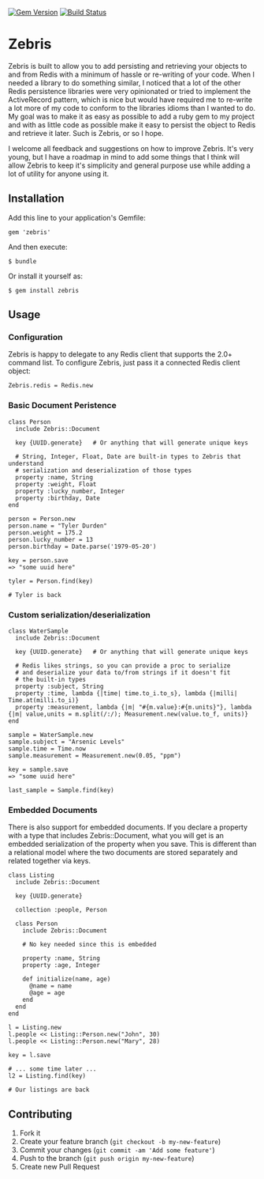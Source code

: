 [![Gem Version](https://badge.fury.io/rb/zebris.png)](http://badge.fury.io/rb/zebris)
[![Build Status](https://travis-ci.org/JGailor/zebris.png?branch=master)](https://travis-ci.org/JGailor/zebris)

# Zebris

Zebris is built to allow you to add persisting and retrieving your objects to and from Redis with a minimum of hassle or re-writing of your code.
When I needed a library to do something similar, I noticed that a lot of the other Redis persistence libraries were very opinionated or tried to
implement the ActiveRecord pattern, which is nice but would have required me to re-write a lot more of my code to conform to the libraries idioms
than I wanted to do.  My goal was to make it as easy as possible to add a ruby gem to my project and with as little code as possible make it easy to
persist the object to Redis and retrieve it later.  Such is Zebris, or so I hope.

I welcome all feedback and suggestions on how to improve Zebris.  It's very young, but I have a roadmap in mind to add some things that I think will
allow Zebris to keep it's simplicity and general purpose use while adding a lot of utility for anyone using it.

## Installation

Add this line to your application's Gemfile:

    gem 'zebris'

And then execute:

    $ bundle

Or install it yourself as:

    $ gem install zebris

## Usage

### Configuration
Zebris is happy to delegate to any Redis client that supports the 2.0+ command list.  To configure Zebris, just pass it a connected Redis client object:

    Zebris.redis = Redis.new

### Basic Document Peristence

    class Person
      include Zebris::Document

      key {UUID.generate}   # Or anything that will generate unique keys

      # String, Integer, Float, Date are built-in types to Zebris that understand
      # serialization and deserialization of those types
      property :name, String
      property :weight, Float
      property :lucky_number, Integer
      property :birthday, Date
    end

    person = Person.new
    person.name = "Tyler Durden"
    person.weight = 175.2
    person.lucky_number = 13
    person.birthday = Date.parse('1979-05-20')

    key = person.save
    => "some uuid here"

    tyler = Person.find(key)

    # Tyler is back

### Custom serialization/deserialization

    class WaterSample
      include Zebris::Document

      key {UUID.generate}   # Or anything that will generate unique keys

      # Redis likes strings, so you can provide a proc to serialize
      # and deserialize your data to/from strings if it doesn't fit
      # the built-in types
      property :subject, String
      property :time, lambda {|time| time.to_i.to_s}, lambda {|milli| Time.at(milli.to_i)}
      property :measurement, lambda {|m| "#{m.value}:#{m.units}"}, lambda {|m| value,units = m.split(/:/); Measurement.new(value.to_f, units)}
    end

    sample = WaterSample.new
    sample.subject = "Arsenic Levels"
    sample.time = Time.now
    sample.measurement = Measurement.new(0.05, "ppm")

    key = sample.save
    => "some uuid here"

    last_sample = Sample.find(key)

### Embedded Documents
There is also support for embedded documents.  If you declare a property with a type that includes Zebris::Document, what
you will get is an embedded serialization of the property when you save.  This is different than a relational model where
the two documents are stored separately and related together via keys.

    class Listing
      include Zebris::Document

      key {UUID.generate}

      collection :people, Person

      class Person
        include Zebris::Document

        # No key needed since this is embedded

        property :name, String
        property :age, Integer

        def initialize(name, age)
          @name = name
          @age = age
        end
      end
    end

    l = Listing.new
    l.people << Listing::Person.new("John", 30)
    l.people << Listing::Person.new("Mary", 28)

    key = l.save

    # ... some time later ...
    l2 = Listing.find(key)

    # Our listings are back

## Contributing

1. Fork it
2. Create your feature branch (`git checkout -b my-new-feature`)
3. Commit your changes (`git commit -am 'Add some feature'`)
4. Push to the branch (`git push origin my-new-feature`)
5. Create new Pull Request
